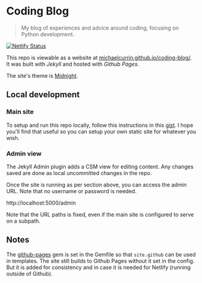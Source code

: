 # Coding Blog
> My blog of experiences and advice around coding, focusing on Python development.

[![Netlify Status](https://api.netlify.com/api/v1/badges/d4ec3365-ab16-4053-a694-2adc9a1c9960/deploy-status)](https://app.netlify.com/sites/elastic-borg-56864d/deploys)

This repo is viewable as a website at [michaelcurrin.github.io/coding-blog/](https://michaelcurrin.github.io/coding-blog/). It was built with _Jekyll_ and hosted with _Github Pages_.

The site's theme is [Midnight](https://github.com/pages-themes/midnight).

## Local development

### Main site

To setup and run this repo locally, follow this instructions in this [gist](https://gist.github.com/MichaelCurrin/1085ab164550b31272699920b5549d4b). I hope you'll find that useful so you can setup your own static site for whatever you wish.

### Admin view

The Jekyll Admin plugin adds a CSM view for editing content. Any changes saved are done as local uncommitted changes in the repo.

Once the site is running as per section above, you can access the admin URL. Note that no username or password is needed.

http://localhost:5000/admin

Note that the URL paths is fixed, even if the main site is configured to serve on a subpath.

## Notes

The [github-pages](https://github.com/github/pages-gem) gem is set in the Gemfile so that `site.github` can be used in templates. The site still builds to Github Pages without it set in the config. But it is added for consistency and in case it is needed for Netlify (running outside of Github).
